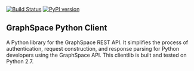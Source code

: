 
[![Build Status](https://travis-ci.org/adbharadwaj/graphspace-python.svg?branch=master)](https://travis-ci.org/adbharadwaj/graphspace-python)
[![PyPI version](https://badge.fury.io/py/graphspace_python.svg)](https://badge.fury.io/py/graphspace_python)


## GraphSpace Python Client

A Python library for the GraphSpace REST API. It simplifies the process of authentication, request construction, and response parsing for Python developers using the GraphSpace API. This clientlib is built and tested on Python 2.7.
